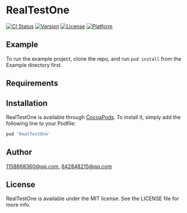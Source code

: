 # RealTestOne

[![CI Status](https://img.shields.io/travis/1158868360@qq.com/RealTestOne.svg?style=flat)](https://travis-ci.org/1158868360@qq.com/RealTestOne)
[![Version](https://img.shields.io/cocoapods/v/RealTestOne.svg?style=flat)](https://cocoapods.org/pods/RealTestOne)
[![License](https://img.shields.io/cocoapods/l/RealTestOne.svg?style=flat)](https://cocoapods.org/pods/RealTestOne)
[![Platform](https://img.shields.io/cocoapods/p/RealTestOne.svg?style=flat)](https://cocoapods.org/pods/RealTestOne)

## Example

To run the example project, clone the repo, and run `pod install` from the Example directory first.

## Requirements

## Installation

RealTestOne is available through [CocoaPods](https://cocoapods.org). To install
it, simply add the following line to your Podfile:

```ruby
pod 'RealTestOne'
```

## Author

1158868360@qq.com, 642848215@qq.com

## License

RealTestOne is available under the MIT license. See the LICENSE file for more info.
